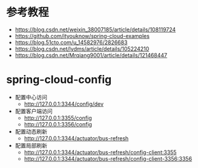 # 参考教程
- https://blog.csdn.net/weixin_38007185/article/details/108119724
- https://github.com/ityouknow/spring-cloud-examples
- https://blog.51cto.com/u_14582976/2826683
- https://blog.csdn.net/lydms/article/details/105224210
- https://blog.csdn.net/Mrqiang9001/article/details/121468447

# spring-cloud-config
- 配置中心访问
  - http://127.0.0.1:3344/config/dev
- 配置客户端访问
  - http://127.0.0.1:3355/config
  - http://127.0.0.1:3356/config
- 配置动态刷新
  - http://127.0.0.1:3344/actuator/bus-refresh
- 配置局部刷新
  - http://127.0.0.1:3344/actuator/bus-refresh/config-client:3355
  - http://127.0.0.1:3344/actuator/bus-refresh/config-client-3356:3356